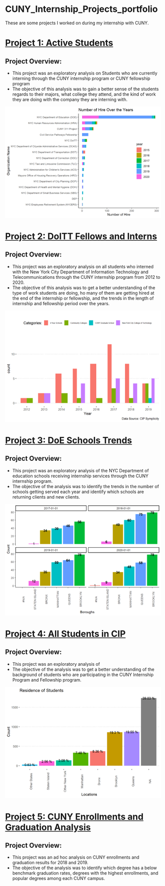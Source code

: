 # CUNY_Internship_Projects_portfolio
These are some projects I worked on during my internship with CUNY.

# [Project 1: Active Students](https://github.com/Fechar123/Internship_Projects/blob/master/Active%20Students.ipynb)
## Project Overview:
-  This project was an exploratory analysis on Students who are currently interning through the CUNY 
   internship program or CUNY fellowship program
-  The objective of this analysis was to gain a better sense of the students regards to their majors, what college they attend, and the kind of work they are doing with the      company they are interning with.


![](https://github.com/Fechar123/image/blob/master/active.png)



# [Project 2: DoITT Fellows and Interns](https://github.com/Fechar123/Internship_Projects/blob/master/DoITT%20Fellows%20and%20Interns%20.ipynb) 
## Project Overview:
- This project was an exploratory analysis on all students who interned with the New York City Department of Information Technology and Telecommunications through the CUNY     internship program from 2012 to 2020.   
- The objective of this analysis was to get a better understanding of the type of work students are doing, ho many of them are getting hired at the end of the internship or     fellowship, and the trends in the length of internship and fellowship period over the years.


![](https://github.com/Fechar123/image/blob/master/doitt.png)



# [Project 3: DoE Schools Trends](https://github.com/Fechar123/Internship_Projects/blob/master/DoE%20Schools%20Trends%20.ipynb)
## Project Overview:
- This project was an exploratory analysis of the NYC Department of education schools receiving internship services through the CUNY internship program.
- The objective of the analysis was to identify the trends in the number of schools getting served each year and identify which schools are returning clients and new clients. 

![](https://github.com/Fechar123/image/blob/master/shools.png)



# [Project 4: All Students in CIP](https://github.com/Fechar123/Internship_Projects/blob/master/All%20Students%20in%20CIP.ipynb)
## Project Overview:
- This project was an exploratory analysis of
- The objective of the analysis was to get a better understanding of the background of students who are participating in the CUNY Internship 
  Program and Fellowship program.  

![](https://github.com/Fechar123/image/blob/master/all.png)



# [Project 5: CUNY Enrollments and Graduation Analysis](https://github.com/Fechar123/CUNY_Internship_Projects/edit/master/README.md)
## Project Overview:
- This project was an ad hoc analysis on CUNY enrollments and graduation results for 2018 and 2019.
- The objective of the analysis was to identify which degree has a below benchmark graduation rates, degrees with the highest enrollments, 
  and popular degrees among each CUNY campus.
